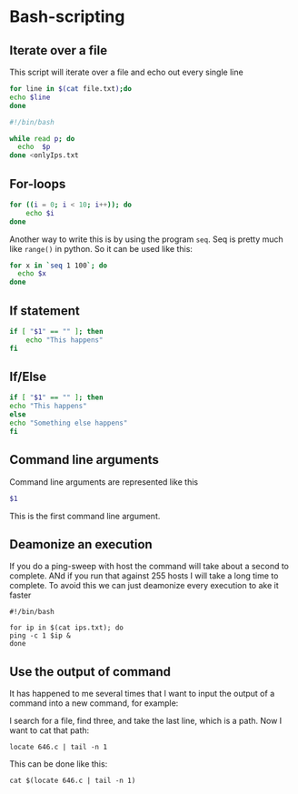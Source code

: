 # Bash-scripting

## Iterate over a file

This script will iterate over a file and echo out every single line

```bash
for line in $(cat file.txt);do
echo $line
done
```


```bash
#!/bin/bash

while read p; do
  echo  $p
done <onlyIps.txt
```

## For-loops

```bash
for ((i = 0; i < 10; i++)); do
    echo $i
done
```

Another way to write this is by using the program `seq`. Seq is pretty much like `range()` in python. So it can be used like this:

```bash
for x in `seq 1 100`; do
  echo $x
done
```

## If statement

```bash
if [ "$1" == "" ]; then
    echo "This happens"
fi
```

## If/Else

```bash
if [ "$1" == "" ]; then
echo "This happens"
else
echo "Something else happens"
fi
```


## Command line arguments

Command line arguments are represented like this

```bash
$1
```
This is the first command line argument.

## Deamonize an execution

If you do a ping-sweep with host the command will take about a second to complete. ANd if you run that against 255 hosts I will take a long time to complete. To avoid this we can just deamonize every execution to ake it faster

```
#!/bin/bash

for ip in $(cat ips.txt); do
ping -c 1 $ip &
done
```


## Use the output of command

It has happened to me several times that I want to input the output of a command into a new command, for example:

I search for a file, find three, and take the last line, which is a path. Now I want to cat that path:
```
locate 646.c | tail -n 1
```

This can be done like this:

```
cat $(locate 646.c | tail -n 1)
```
